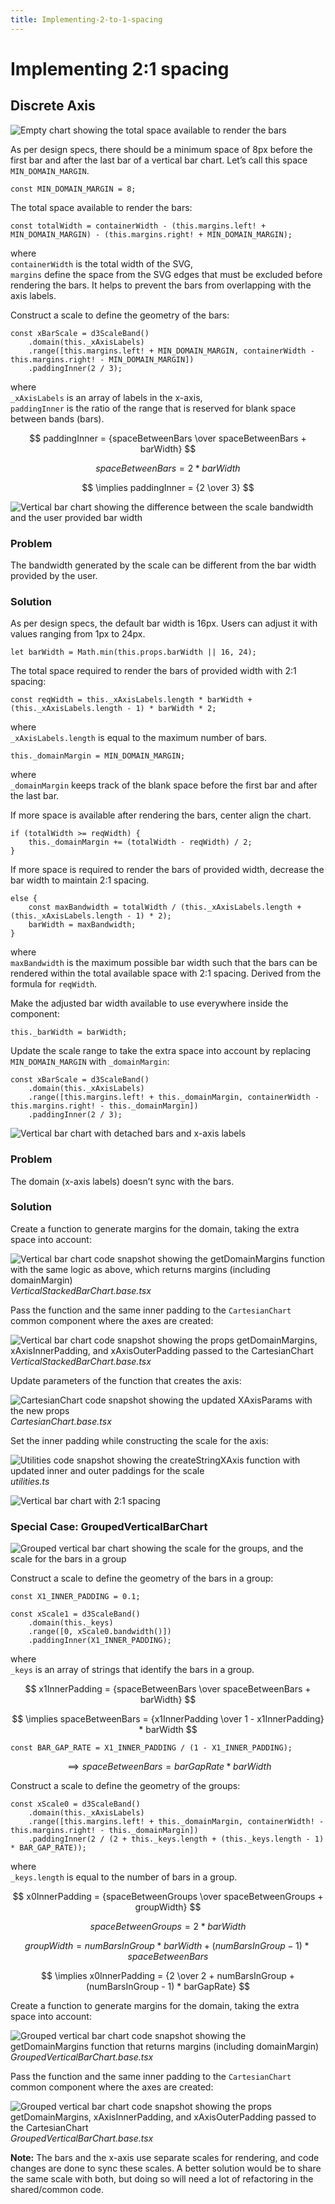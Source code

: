 ```yaml
---
title: Implementing-2-to-1-spacing
---
```

# Implementing 2:1 spacing

## Discrete Axis

![Empty chart showing the total space available to render the bars](assets/images/implementing-2-to-1-spacing/1.png)

As per design specs, there should be a minimum space of 8px before the first bar and after the last bar of a vertical bar chart. Let’s call this space `MIN_DOMAIN_MARGIN`.

```
const MIN_DOMAIN_MARGIN = 8;
```

The total space available to render the bars:

```
const totalWidth = containerWidth - (this.margins.left! + MIN_DOMAIN_MARGIN) - (this.margins.right! + MIN_DOMAIN_MARGIN);
```

where\
`containerWidth` is the total width of the SVG,\
`margins` define the space from the SVG edges that must be excluded before rendering the bars. It helps to prevent the bars from overlapping with the axis labels.

Construct a scale to define the geometry of the bars:

```
const xBarScale = d3ScaleBand()
    .domain(this._xAxisLabels)
    .range([this.margins.left! + MIN_DOMAIN_MARGIN, containerWidth - this.margins.right! - MIN_DOMAIN_MARGIN])
    .paddingInner(2 / 3);
```

where\
`_xAxisLabels` is an array of labels in the x-axis,\
`paddingInner` is the ratio of the range that is reserved for blank space between bands (bars).

$$
paddingInner = {spaceBetweenBars \over spaceBetweenBars + barWidth}
$$

$$
spaceBetweenBars = 2 * barWidth
$$

$$
\implies paddingInner = {2 \over 3}
$$

![Vertical bar chart showing the difference between the scale bandwidth and the user provided bar width](assets/images/implementing-2-to-1-spacing/2.png)

### Problem

The bandwidth generated by the scale can be different from the bar width provided by the user.

### Solution

As per design specs, the default bar width is 16px. Users can adjust it with values ranging from 1px to 24px.

```
let barWidth = Math.min(this.props.barWidth || 16, 24);
```

The total space required to render the bars of provided width with 2:1 spacing:

```
const reqWidth = this._xAxisLabels.length * barWidth + (this._xAxisLabels.length - 1) * barWidth * 2;
```

where\
`_xAxisLabels.length` is equal to the maximum number of bars.

```
this._domainMargin = MIN_DOMAIN_MARGIN;
```

where\
`_domainMargin` keeps track of the blank space before the first bar and after the last bar.

If more space is available after rendering the bars, center align the chart.

```
if (totalWidth >= reqWidth) {
    this._domainMargin += (totalWidth - reqWidth) / 2;
}
```

If more space is required to render the bars of provided width, decrease the bar width to maintain 2:1 spacing.

```
else {
    const maxBandwidth = totalWidth / (this._xAxisLabels.length + (this._xAxisLabels.length - 1) * 2);
    barWidth = maxBandwidth;
}
```

where\
`maxBandwidth` is the maximum possible bar width such that the bars can be rendered within the total available space with 2:1 spacing. Derived from the formula for `reqWidth`.

Make the adjusted bar width available to use everywhere inside the component:

```
this._barWidth = barWidth;
```

Update the scale range to take the extra space into account by replacing `MIN_DOMAIN_MARGIN` with `_domainMargin`:

```
const xBarScale = d3ScaleBand()
    .domain(this._xAxisLabels)
    .range([this.margins.left! + this._domainMargin, containerWidth - this.margins.right! - this._domainMargin])
    .paddingInner(2 / 3);
```

![Vertical bar chart with detached bars and x-axis labels](assets/images/implementing-2-to-1-spacing/3.png)

### Problem

The domain (x-axis labels) doesn’t sync with the bars.

### Solution

Create a function to generate margins for the domain, taking the extra space into account:

![Vertical bar chart code snapshot showing the getDomainMargins function with the same logic as above, which returns margins (including domainMargin)](assets/images/implementing-2-to-1-spacing/4.png)
_VerticalStackedBarChart.base.tsx_

Pass the function and the same inner padding to the `CartesianChart` common component where the axes are created:

![Vertical bar chart code snapshot showing the props getDomainMargins, xAxisInnerPadding, and xAxisOuterPadding passed to the CartesianChart](assets/images/implementing-2-to-1-spacing/5.png)
_VerticalStackedBarChart.base.tsx_

Update parameters of the function that creates the axis:

![CartesianChart code snapshot showing the updated XAxisParams with the new props](assets/images/implementing-2-to-1-spacing/6.png)
_CartesianChart.base.tsx_

Set the inner padding while constructing the scale for the axis:

![Utilities code snapshot showing the createStringXAxis function with updated inner and outer paddings for the scale](assets/images/implementing-2-to-1-spacing/7.png)
_utilities.ts_

![Vertical bar chart with 2:1 spacing](assets/images/implementing-2-to-1-spacing/8.png)

### Special Case: GroupedVerticalBarChart

![Grouped vertical bar chart showing the scale for the groups, and the scale for the bars in a group](assets/images/implementing-2-to-1-spacing/9.png)

Construct a scale to define the geometry of the bars in a group:

```
const X1_INNER_PADDING = 0.1;

const xScale1 = d3ScaleBand()
    .domain(this._keys)
    .range([0, xScale0.bandwidth()])
    .paddingInner(X1_INNER_PADDING);
```

where\
`_keys` is an array of strings that identify the bars in a group.

$$
x1InnerPadding = {spaceBetweenBars \over spaceBetweenBars + barWidth}
$$

$$
\implies spaceBetweenBars = {x1InnerPadding \over 1 - x1InnerPadding} * barWidth
$$

```
const BAR_GAP_RATE = X1_INNER_PADDING / (1 - X1_INNER_PADDING);
```

$$
\implies spaceBetweenBars = barGapRate * barWidth
$$

Construct a scale to define the geometry of the groups:

```
const xScale0 = d3ScaleBand()
    .domain(this._xAxisLabels)
    .range([this.margins.left! + this._domainMargin, containerWidth! - this.margins.right! - this._domainMargin])
    .paddingInner(2 / (2 + this._keys.length + (this._keys.length - 1) * BAR_GAP_RATE));
```

where\
`_keys.length` is equal to the number of bars in a group.

$$
x0InnerPadding = {spaceBetweenGroups \over spaceBetweenGroups + groupWidth}
$$

$$
spaceBetweenGroups = 2 * barWidth
$$

$$
groupWidth = numBarsInGroup * barWidth + (numBarsInGroup - 1) * spaceBetweenBars
$$

$$
\implies x0InnerPadding = {2 \over 2 + numBarsInGroup + (numBarsInGroup - 1) * barGapRate}
$$

Create a function to generate margins for the domain, taking the extra space into account:

![Grouped vertical bar chart code snapshot showing the getDomainMargins function that returns margins (including domainMargin)](assets/images/implementing-2-to-1-spacing/10.png)
_GroupedVerticalBarChart.base.tsx_

Pass the function and the same inner padding to the `CartesianChart` common component where the axes are created:

![Grouped vertical bar chart code snapshot showing the props getDomainMargins, xAxisInnerPadding, and xAxisOuterPadding passed to the CartesianChart](assets/images/implementing-2-to-1-spacing/11.png)
_GroupedVerticalBarChart.base.tsx_

**Note:** The bars and the x-axis use separate scales for rendering, and code changes are done to sync these scales. A better solution would be to share the same scale with both, but doing so will need a lot of refactoring in the shared/common code.
